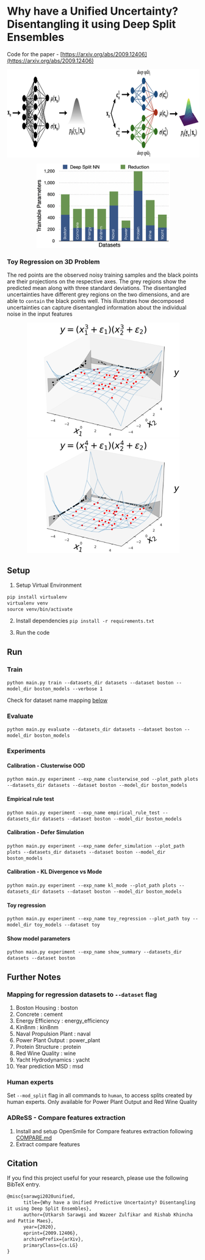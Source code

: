 # Why have a Unified Uncertainty? Disentangling it using Deep Split Ensembles

Code for the paper - [https://arxiv.org/abs/2009.12406](https://arxiv.org/abs/2009.12406)

<p align="center">
<img width="850" height="230" src="img/model_comp_latest.jpeg">  
</p>

<p align="center">
<img width="350" src="img/model_params_4.png">  
</p>

### Toy Regression on 3D Problem

The red points are the observed noisy training samples and the black points are their projections on the respective axes. The grey regions show the predicted mean along with three standard deviations. The disentangled uncertainties have different grey regions on the two dimensions, and are able to `contain` the black points well. This illustrates how decomposed uncertainties can capture disentangled information about the individual noise in the input features

<p align="center">
<img width="400" src="img/toy3d_a3b3.png">  
<img width="400" src="img/toy3d_a4b4_1.png">  
</p>

## Setup
1. Setup Virtual Environment
```
pip install virtualenv
virtualenv venv
source venv/bin/activate
```
2. Install dependencies
`pip install -r requirements.txt`

3. Run the code

## Run

### Train
```
python main.py train --datasets_dir datasets --dataset boston --model_dir boston_models --verbose 1
```

Check for dataset name mapping [below](#further-notes) 

### Evaluate
```
python main.py evaluate --datasets_dir datasets --dataset boston --model_dir boston_models
```

### Experiments

#### Calibration - Clusterwise OOD
```
python main.py experiment --exp_name clusterwise_ood --plot_path plots --datasets_dir datasets --dataset boston --model_dir boston_models
```

#### Empirical rule test
```
python main.py experiment --exp_name empirical_rule_test --datasets_dir datasets --dataset boston --model_dir boston_models
```

#### Calibration - Defer Simulation
```
python main.py experiment --exp_name defer_simulation --plot_path plots --datasets_dir datasets --dataset boston --model_dir boston_models
```

#### Calibration - KL Divergence vs Mode
```
python main.py experiment --exp_name kl_mode --plot_path plots --datasets_dir datasets --dataset boston --model_dir boston_models
```

#### Toy regression
```
python main.py experiment --exp_name toy_regression --plot_path toy --model_dir toy_models --dataset toy
```

#### Show model parameters
```
python main.py experiment --exp_name show_summary --datasets_dir datasets --dataset boston
```


## Further Notes

### Mapping for regression datasets to `--dataset` flag

1. Boston Housing : boston
2. Concrete : cement
3. Energy Efficiency : energy_efficiency
4. Kin8nm : kin8nm
5. Naval Propulsion Plant : naval
6. Power Plant Output : power_plant
7. Protein Structure : protein
8. Red Wine Quality : wine
9. Yacht Hydrodynamics : yacht
10. Year prediction MSD : msd

### Human experts

Set `--mod_split` flag in all commands to `human`, to access splits created by human experts.
Only available for Power Plant Output and Red Wine Quality

### ADReSS - Compare features extraction

1. Install and setup OpenSmile for Compare features extraction following [COMPARE.md](https://github.com/wazeerzulfikar/ad-mmse/blob/master/COMPARE.md)
2. Extract compare features

## Citation

If you find this project useful for your research, please use the following BibTeX entry.

    @misc{sarawgi2020unified,
          title={Why have a Unified Predictive Uncertainty? Disentangling it using Deep Split Ensembles}, 
          author={Utkarsh Sarawgi and Wazeer Zulfikar and Rishab Khincha and Pattie Maes},
          year={2020},
          eprint={2009.12406},
          archivePrefix={arXiv},
          primaryClass={cs.LG}
    }
